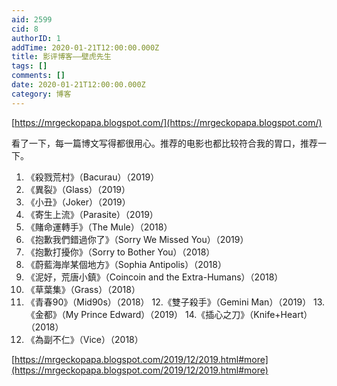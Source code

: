 ```yaml
---
aid: 2599
cid: 8
authorID: 1
addTime: 2020-01-21T12:00:00.000Z
title: 影评博客——壁虎先生
tags: []
comments: []
date: 2020-01-21T12:00:00.000Z
category: 博客
---
```


[https://mrgeckopapa.blogspot.com/](https://mrgeckopapa.blogspot.com/)

看了一下，每一篇博文写得都很用心。推荐的电影也都比较符合我的胃口，推荐一下。

1.  《殺戮荒村》（Bacurau）（2019）
2.  《異裂》（Glass）（2019）
3.  《小丑》（Joker）（2019）
4.  《寄生上流》（Parasite）（2019）
5.  《賭命運轉手》（The Mule）（2018）
6.  《抱歉我們錯過你了》（Sorry We Missed You）（2019）
7.  《抱歉打擾你》（Sorry to Bother You）（2018）
8.  《蔚藍海岸某個地方》（Sophia Antipolis）（2018）
9.  《泥好，荒唐小鎮》（Coincoin and the Extra-Humans）（2018）
10.  《草葉集》（Grass）（2018）
11.  《青春90》（Mid90s）（2018） 12.《雙子殺手》（Gemini Man）（2019） 13.《金都》（My Prince Edward）（2019） 14.《插心之刀》（Knife+Heart）（2018）
12.  《為副不仁》（Vice）（2018）

[https://mrgeckopapa.blogspot.com/2019/12/2019.html#more](https://mrgeckopapa.blogspot.com/2019/12/2019.html#more)
